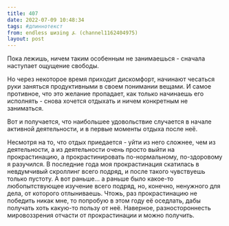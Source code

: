 ```yaml
---
title: 407
date: 2022-07-09 10:48:34
tags: #длиннотекст
from: endless шизing ⍼ (channel1162404975)
layout: post
---
```


Пока лежишь, ничем таким особенным не занимаешься - сначала наступает ощущение свободы. 

Но через некоторое время приходит дискомфорт, начинают чесаться руки заняться продуктивными в своем понимании вещами. И самое противное, что это желание пропадает, как только начинаешь его исполнять - снова хочется отдыхать и ничем конкретным не заниматься.

Вот и получается, что наибольшее удовольствие случается в начале активной деятельности, и в первые моменты отдыха после неё. 

Несмотря на то, что отдых приедается - уйти из него сложнее, чем из деятельности, а из деятельности очень просто выйти на прокрастинацию, а прокрастинировать по-нормальному, по-здоровому я разучился. В последние года моя прокрастинация скатилась в невдумчивый скроллинг всего подряд, и после такого чувствуешь только пустоту. 
А вот раньше... а раньше было какое-то любопытствующее изучение всего подряд, но, конечно, ненужного для дела, от которого отлыниваешь. Чтожь, раз прокрастинацию не победить никак мне, то попробую в этом году её оседлать, дабы получать хоть какую-то пользу от неё. Наверное, разностороннесть мировоззрения отчасти от прокрастинации и можно получить.



